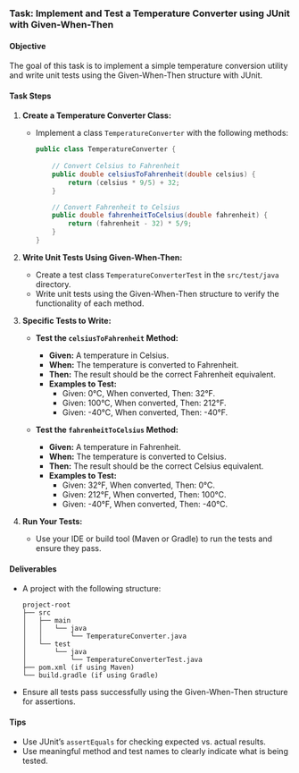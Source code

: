 ### Task: Implement and Test a Temperature Converter using JUnit with Given-When-Then

#### Objective
The goal of this task is to implement a simple temperature conversion utility and write unit tests using the Given-When-Then structure with JUnit.

#### Task Steps

1. **Create a Temperature Converter Class:**
    - Implement a class `TemperatureConverter` with the following methods:
        ```java
        public class TemperatureConverter {
            
            // Convert Celsius to Fahrenheit
            public double celsiusToFahrenheit(double celsius) {
                return (celsius * 9/5) + 32;
            }

            // Convert Fahrenheit to Celsius
            public double fahrenheitToCelsius(double fahrenheit) {
                return (fahrenheit - 32) * 5/9;
            }
        }
        ```

2. **Write Unit Tests Using Given-When-Then:**
    - Create a test class `TemperatureConverterTest` in the `src/test/java` directory.
    - Write unit tests using the Given-When-Then structure to verify the functionality of each method.

3. **Specific Tests to Write:**

    - **Test the `celsiusToFahrenheit` Method:**
        - **Given:** A temperature in Celsius.
        - **When:** The temperature is converted to Fahrenheit.
        - **Then:** The result should be the correct Fahrenheit equivalent.
        - **Examples to Test:**
            - Given: 0°C, When converted, Then: 32°F.
            - Given: 100°C, When converted, Then: 212°F.
            - Given: -40°C, When converted, Then: -40°F.

    - **Test the `fahrenheitToCelsius` Method:**
        - **Given:** A temperature in Fahrenheit.
        - **When:** The temperature is converted to Celsius.
        - **Then:** The result should be the correct Celsius equivalent.
        - **Examples to Test:**
            - Given: 32°F, When converted, Then: 0°C.
            - Given: 212°F, When converted, Then: 100°C.
            - Given: -40°F, When converted, Then: -40°C.

4. **Run Your Tests:**
    - Use your IDE or build tool (Maven or Gradle) to run the tests and ensure they pass.

#### Deliverables
- A project with the following structure:
    ```
    project-root
    ├── src
    │   ├── main
    │   │   └── java
    │   │       └── TemperatureConverter.java
    │   └── test
    │       └── java
    │           └── TemperatureConverterTest.java
    ├── pom.xml (if using Maven)
    └── build.gradle (if using Gradle)
    ```
- Ensure all tests pass successfully using the Given-When-Then structure for assertions.

#### Tips
- Use JUnit’s `assertEquals` for checking expected vs. actual results.
- Use meaningful method and test names to clearly indicate what is being tested.
